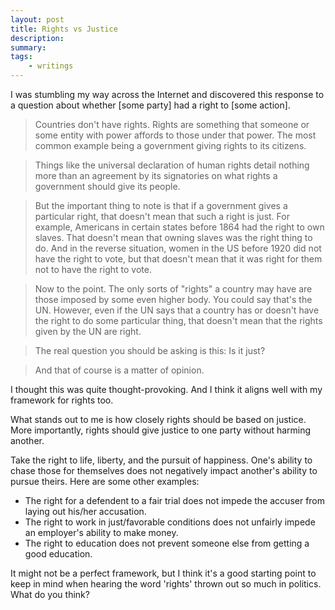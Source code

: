 ```yaml
---
layout: post
title: Rights vs Justice
description:
summary:
tags:
    - writings
---
```


I was stumbling my way across the Internet and discovered this response to a question about whether [some party] had a right to [some action]. 

>Countries don't have rights. Rights are something that someone or some entity with power affords to those under that power. The most common example being a government giving rights to its citizens.

> Things like the universal declaration of human rights detail nothing more than an agreement by its signatories on what rights a government should give its people.

> But the important thing to note is that if a government gives a particular right, that doesn't mean that such a right is just. For example, Americans in certain states before 1864 had the right to own slaves. That doesn't mean that owning slaves was the right thing to do. And in the reverse situation, women in the US before 1920 did not have the right to vote, but that doesn't mean that it was right for them not to have the right to vote.

> Now to the point. The only sorts of "rights" a country may have are those imposed by some even higher body. You could say that's the UN. However, even if the UN says that a country has or doesn't have the right to do some particular thing, that doesn't mean that the rights given by the UN are right.

> The real question you should be asking is this: Is it just?

> And that of course is a matter of opinion.

I thought this was quite thought-provoking. And I think it aligns well with my framework for rights too. 

What stands out to me is how closely rights should be based on justice. More importantly, rights should give justice to one party without harming another. 

Take the right to life, liberty, and the pursuit of happiness. One's ability to chase those for themselves does not negatively impact another's ability to pursue theirs. Here are some other examples: 
* The right for a defendent to a fair trial does not impede the accuser from laying out his/her accusation. 
* The right to work in just/favorable conditions does not unfairly impede an employer's ability to make money. 
* The right to education does not prevent someone else from getting a good education.

It might not be a perfect framework, but I think it's a good starting point to keep in mind when hearing the word 'rights' thrown out so much in politics. What do you think?